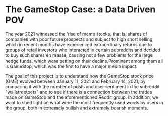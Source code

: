 # The GameStop Case: a Data Driven POV
The year 2021 witnessed the 'rise of meme stocks, that is, shares of companies with poor future prospects and subject to high short selling, which in recent months have experienced extraordinary returns due to groups of retail investors who interacted in certain subreddits and decided to buy such shares en masse, causing not a few problems for the large hedge funds, which were betting on their decline.Prominent among them all is GameStop, which was the first to have a major media impact. 

The goal of this project is to understand how the GameStop stock price (GME) evolved between January 11, 2021 and February 14, 2021, by comparing it with the number of posts and user sentiment in the subreddit "wallstreetbets" and to see if there is a connection between the trades made on GameStop and the aforementioned Reddit group. In addition, we want to shed light on what were the most frequently used words by users in the group, both in extremely bullish and extremely bearish moments.

